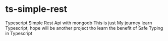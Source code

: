 # ts-simple-rest
Typescript Simple Rest Api with mongodb
This is just My journey learn Typescript, hope will be another project tho learn the benefit of Safe Typing in Typescript
